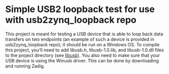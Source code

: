 # Simple USB2 loopback test for use with usb2zynq_loopback repo

This project is meant for testing a USB device that is able to loop back data transfers on two endpoints (an example of such a device is provided in usb2zynq_loopback repo); it should be run on a Windows OS. To compile this project, you’ll need to add libusb.h, libusb-1.0.lib, and libusb-1.0.dll files to the project directory (see [libusb](https://libusb.info)). You also need to make sure that your USB device is using the Winusb driver. This can be done by downloading and running Zadig.
